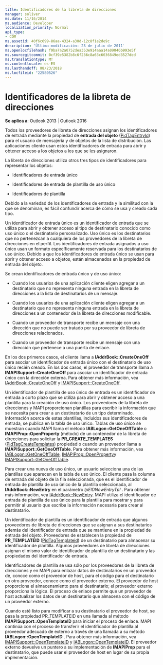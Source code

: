 ```yaml
---
title: Identificadores de la libreta de direcciones
manager: soliver
ms.date: 11/16/2014
ms.audience: Developer
localization_priority: Normal
api_type:
- COM
ms.assetid: 40f6c699-86aa-4324-a30d-12c8f1e2de9c
description: 'Última modificación: 23 de julio de 2011'
ms.openlocfilehash: f9ba7a2a0752dea353e914aaa14a09046b993e5f
ms.sourcegitcommit: 0cf39e5382b8c6f236c8a63c6036849ed3527ded
ms.translationtype: MT
ms.contentlocale: es-ES
ms.lasthandoff: 08/23/2018
ms.locfileid: "22580526"
---
```

# <a name="address-book-identifiers"></a>Identificadores de la libreta de direcciones

  
  
**Se aplica a**: Outlook 2013 | Outlook 2016 
  
Todos los proveedores de libreta de direcciones asignan los identificadores de entrada mediante la propiedad de **entrada del objeto** ([PidTagEntryId](pidtagentryid-canonical-property.md)) para el usuario de mensajería y de objetos de la lista de distribución. Las aplicaciones cliente usan estos identificadores de entrada para abrir y obtener acceso a los objetos a los que se les asignaron.
  
La libreta de direcciones utiliza otros tres tipos de identificadores para representar los objetos:
  
- Identificadores de entrada único
    
- Identificadores de entrada de plantilla de uso único
    
- Identificadores de plantilla
    
Debido a la variedad de los identificadores de entrada y la similitud con la que se denominan, es fácil confundir acerca de cómo se usa y creado cada tipo. 
  
Un identificador de entrada único es un identificador de entrada que se utiliza para abrir y obtener acceso al tipo de destinatario conocido como uso único o el destinatario personalizado. Uso único es los destinatarios que no pertenezcan a cualquiera de los proveedores de la libreta de direcciones en el perfil. Los identificadores de entrada asignados a uso único usan un formato específicamente reservada para los destinatarios de uso único. Debido a que los identificadores de entrada único se usan para abrir y obtener acceso a objetos, están almacenados en la propiedad de entrada del objeto.
  
Se crean identificadores de entrada único y de uso único:
  
- Cuando los usuarios de una aplicación cliente eligen agregar a un destinatario que no representa ninguna entrada en la libreta de direcciones a la lista de destinatarios de un mensaje.
    
- Cuando los usuarios de una aplicación cliente eligen agregar a un destinatario que no representa ninguna entrada en la libreta de direcciones a un contenedor de la libreta de direcciones modificable.
    
- Cuando un proveedor de transporte recibe un mensaje con una dirección que no puede ser tratado por su proveedor de libreta de direcciones relacionados.
    
- Cuando un proveedor de transporte recibe un mensaje con una dirección que pertenece a una puerta de enlace.
    
En los dos primeros casos, el cliente llama a **IAddrBook::CreateOneOff** para asociar un identificador de entrada único con el destinatario de uso único recién creado. En los dos casos, el proveedor de transporte llama a **IMAPISupport::CreateOneOff** para asociar un identificador de entrada único con la dirección externa. Para obtener más información, vea [IAddrBook::CreateOneOff](iaddrbook-createoneoff.md) y [IMAPISupport::CreateOneOff](imapisupport-createoneoff.md).
  
Un identificador de plantilla de uso único de entrada es un identificador de entrada a corto plazo que se utiliza para abrir y obtener acceso a una plantilla para la creación de uso único. Los proveedores de la libreta de direcciones y MAPI proporcionan plantillas para escribir la información que se necesita para crear a un destinatario de un tipo determinado. Información acerca de estas plantillas, incluidos sus identificadores de entrada, se publica en la tabla de uso único. Tablas de uso único se muestran cuando MAPI llama el método **IABLogon::GetOneOffTable** o **IMAPIProp::OpenProperty** (método) de un contenedor de la libreta de direcciones para solicitar la **PR_CREATE_TEMPLATES** ([PidTagCreateTemplates](pidtagcreatetemplates-canonical-property.md)) propiedad o cuando un proveedor llama a **IMAPISupport::GetOneOffTable**. Para obtener más información, vea [IABLogon::GetOneOffTable](iablogon-getoneofftable.md), [IMAPIProp::OpenProperty](imapiprop-openproperty.md)y [IMAPISupport::GetOneOffTable](imapisupport-getoneofftable.md).
  
Para crear una nueva de uso único, un usuario selecciona una de las plantillas que aparecen en la tabla de uso único. El cliente pasa la columna de entrada del objeto de la fila seleccionada, que es el identificador de entrada de plantilla de uso único de la plantilla seleccionada, al **IAddrBook::NewEntry** en el parámetro _lpEIDNewEntryTpl_ . Para obtener más información, vea [IAddrBook::NewEntry](iaddrbook-newentry.md). MAPI utiliza el identificador de entrada de plantilla de uso único para la plantilla para mostrar y para permitir al usuario que escriba la información necesaria para crear al destinatario. 
  
Un identificador de plantilla es un identificador de entrada que algunos proveedores de libreta de direcciones que se asignan a sus destinatarios además del identificador de entrada que se mantiene en la propiedad de entrada del objeto. Proveedores de establecen la propiedad de **PR_TEMPLATEID** ([PidTagTemplateid](pidtagtemplateid-canonical-property.md)) de un destinatario para almacenar su identificador de plantilla. Algunos proveedores de libreta de direcciones asignan el mismo valor de identificador de plantilla de un destinatario y las propiedades del identificador de entrada.
  
Identificadores de plantilla se usa sólo por los proveedores de la libreta de direcciones y en MAPI para enlazar datos de destinatarios en un proveedor de, conoce como el proveedor de host, para el código para el destinatario en otro proveedor, conoce como el proveedor externo. El proveedor de host proporciona el almacenamiento para el destinatario; el proveedor externo proporciona la lógica. El proceso de enlace permite que un proveedor de host actualizar los datos de un destinatario que almacena con el código de un proveedor externo.
  
Cuando esté listo para modificar a su destinatario el proveedor de host, se pasa la propiedad PR_TEMPLATEID en una llamada al método **IMAPISupport::OpenTemplateID** para iniciar el proceso de enlace. MAPI continúa con el proceso de transferir el identificador de plantilla al proveedor adecuado de externo a través de una llamada a su método **IABLogon::OpenTemplateID** . Para obtener más información, vea [IMAPISupport::OpenTemplateID](imapisupport-opentemplateid.md) y [IABLogon::OpenTemplateID](iablogon-opentemplateid.md). El proveedor externo devuelve un puntero a su implementación de **IMAPIProp** para el destinatario, que puede usar el proveedor de host en lugar de su propia implementación. 
  


